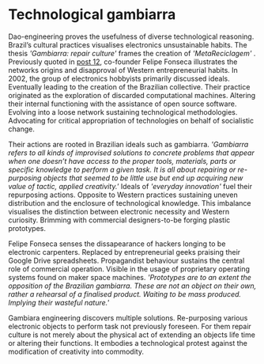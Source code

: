 # Technological gambiarra 



Dao-engineering proves the usefulness of diverse technological reasoning. Brazil’s cultural practices visualises electronics unsustainable habits. The thesis *'Gambiarra: repair culture'* frames the creation of *'MetaReciclagem'* . Previously quoted in <a href=“#post-post12”>post 12</a>, co-founder Felipe Fonseca illustrates the networks origins and disapproval of Western entrepreneurial habits. In 2002, the group of electronics hobbyists primarily discussed ideals. Eventually leading to the creation of the Brazilian collective. Their practice originated as the exploration of discarded computational machines. Altering their internal functioning with the assistance of open source software. Evolving into a loose network sustaining technological methodologies. Advocating for critical appropriation of technologies on behalf of socialistic change. 



Their actions are rooted in Brazilian ideals such as gambiarra. *'Gambiarra refers to all kinds of improvised solutions to concrete problems that appear when one doesn’t have access to the proper tools, materials, parts or specific knowledge to perform a given task. It is all about repairing or re-purposing objects that seemed to be little use but end up acquiring new value of tactic, applied creativity.'* Ideals of *'everyday innovation'* fuel their repurposing actions. Opposite to Western practices sustaining uneven distribution and the enclosure of technological knowledge. This imbalance visualises the distinction between electronic necessity and Western curiosity. Brimming with commercial designers-to-be forging plastic prototypes. 



Felipe Fonseca senses the dissapearance of hackers longing to be electronic carpenters. Replaced by entrepreneurial geeks praising their Google Drive spreadsheets. Propagandist behaviour sustains the central role of commercial operation. Visible in the usage of proprietary operating systems found on maker space machines. *'Prototypes are to an extent the opposition of the Brazilian gambiarra. These are not an object on their own, rather a rehearsal of a finalised product. Waiting to be mass produced. Implying their wasteful nature.'*



Gambiara engineering discovers multiple solutions. Re-purposing various electronic objects to perform task not previously foreseen. For them repair culture is not merely about the physical act of extending an objects life time or altering their functions. It embodies a technological protest against the modification of creativity into commodity.  
